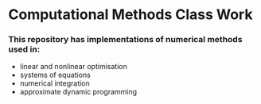 # Computational Methods Class Work

### This repository has implementations of numerical methods used in:  

- linear and nonlinear optimisation
- systems of equations
- numerical integration
- approximate dynamic programming
